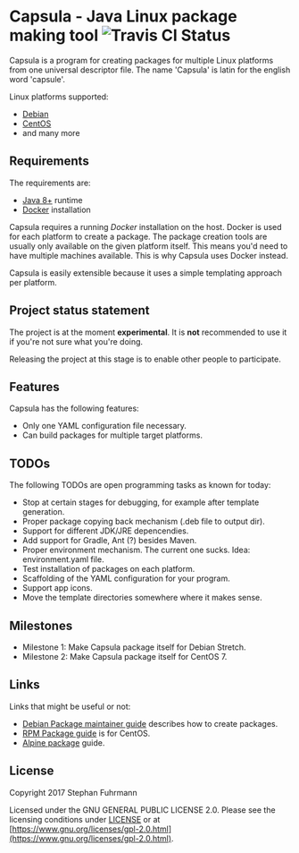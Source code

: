 # Capsula - Java Linux package making tool ![Travis CI Status](https://travis-ci.org/sfuhrm/capsula.svg?branch=master)

Capsula is a program for creating packages for multiple
Linux platforms from one universal descriptor file. 
The name 'Capsula' is latin for the english word 'capsule'.

Linux platforms supported:

* [Debian](https://www.debian.org/)
* [CentOS](https://www.centos.org/)
* and many more

## Requirements

The requirements are:

* [Java 8+](http://www.oracle.com/technetwork/java/index.html) runtime
* [Docker](https://www.docker.com/) installation

Capsula requires a running *Docker* installation on the host. Docker is used for each
platform to create a package. The package creation tools are usually only available on
the given platform itself. This means you'd need to have multiple machines available.
This is why Capsula uses Docker instead.

Capsula is easily extensible because it uses a simple templating approach per platform.

## Project status statement

The project is at the moment **experimental**. 
It is **not** recommended to use it if you're not sure what
you're doing.

Releasing the project at this stage is to enable other people
to participate.

## Features

Capsula has the following features:

* Only one YAML configuration file necessary.
* Can build packages for multiple target platforms.

## TODOs

The following TODOs are open programming tasks as known for today:

* Stop at certain stages for debugging, for example after template generation.
* Proper package copying back mechanism (.deb file to output dir).
* Support for different JDK/JRE depencendies.
* Add support for Gradle, Ant (?) besides Maven.
* Proper environment mechanism. The current one sucks. 
  Idea: environment.yaml file.
* Test installation of packages on each platform.
* Scaffolding of the YAML configuration for your program.
* Support app icons.
* Move the template directories somewhere where it makes sense.

## Milestones

* Milestone 1: Make Capsula package itself for Debian Stretch.
* Milestone 2: Make Capsula package itself for CentOS 7.

## Links

Links that might be useful or not:

* [Debian Package maintainer guide](https://www.debian.org/doc/manuals/maint-guide/first.en.html) describes how to create
  packages.
* [RPM Package guide](http://www.thegeekstuff.com/2015/02/rpm-build-package-example/) is for CentOS.
* [Alpine package](https://wiki.alpinelinux.org/wiki/Creating_an_Alpine_package) guide.

## License

Copyright 2017 Stephan Fuhrmann

Licensed under the GNU GENERAL PUBLIC LICENSE 2.0.
Please see the licensing conditions under [LICENSE](./LICENSE)
or at [https://www.gnu.org/licenses/gpl-2.0.html](https://www.gnu.org/licenses/gpl-2.0.html).